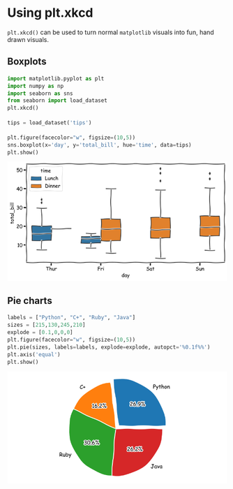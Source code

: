 # Using plt.xkcd

`plt.xkcd()` can be used to turn normal `matplotlib` visuals into fun, hand drawn visuals.

## Boxplots

```python
import matplotlib.pyplot as plt
import numpy as np
import seaborn as sns
from seaborn import load_dataset
plt.xkcd()

tips = load_dataset('tips')

plt.figure(facecolor="w", figsize=(10,5))
sns.boxplot(x='day', y='total_bill', hue='time', data=tips)
plt.show()
```

![plt_xkcd](/graph_examples/plt_xkcd.png)

## Pie charts

```python
labels = ["Python", "C+", "Ruby", "Java"]
sizes = [215,130,245,210]
explode = [0.1,0,0,0]
plt.figure(facecolor="w", figsize=(10,5))
plt.pie(sizes, labels=labels, explode=explode, autopct='%0.1f%%')
plt.axis('equal')
plt.show()
```

![plt_xkcd_2](/graph_examples/plt_xkcd_2.png)
